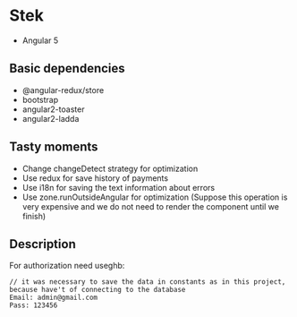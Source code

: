 # Stek
- Angular 5

## Basic dependencies
- @angular-redux/store
- bootstrap
- angular2-toaster
- angular2-ladda

## Tasty moments
- Change changeDetect strategy for optimization
- Use redux for save history of payments
- Use i18n for saving the text information about errors
- Use zone.runOutsideAngular for optimization (Suppose this operation is very expensive and we do not need to render the component until we finish)

## Description
For authorization need useghb:
~~~
// it was necessary to save the data in constants as in this project, because have't of connecting to the database
Email: admin@gmail.com
Pass: 123456
~~~
